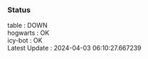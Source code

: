 ### Status


table : DOWN  
hogwarts : OK  
icy-bot : OK  
Latest Update : 2024-04-03 06:10:27.667239
